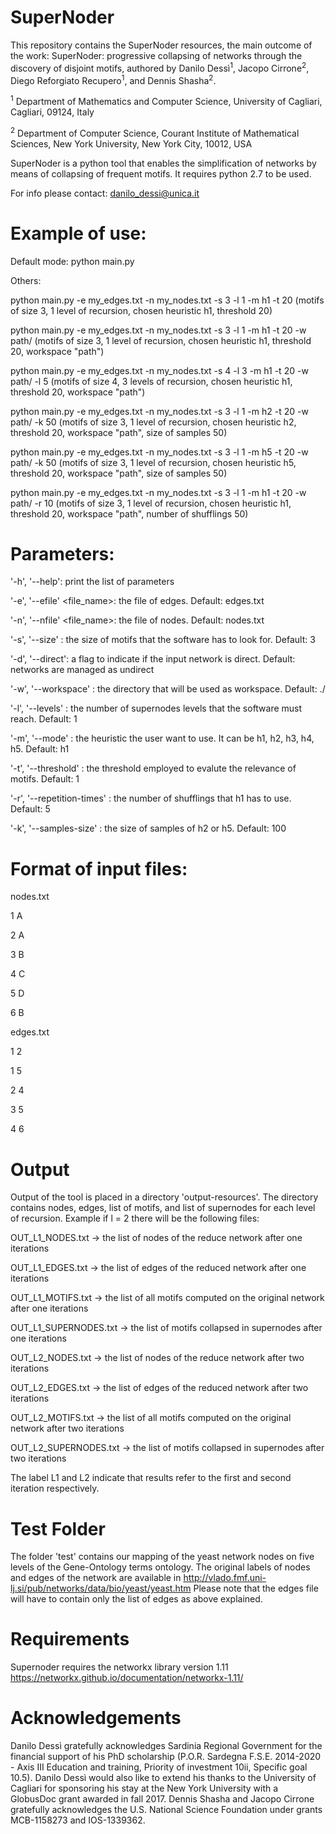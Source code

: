 # SuperNoder
This repository contains the SuperNoder resources, the main outcome of the work: SuperNoder: progressive collapsing of networks through the discovery of disjoint motifs, authored by Danilo Dessì<sup>1</sup>, Jacopo Cirrone<sup>2</sup>, Diego Reforgiato Recupero<sup>1</sup>, and Dennis Shasha<sup>2</sup>.

<sup>1</sup> Department of Mathematics and Computer Science, University of Cagliari, Cagliari, 09124, Italy

<sup>2</sup> Department of Computer Science, Courant Institute of Mathematical Sciences, New York University, New York City, 10012, USA

SuperNoder is a python tool that enables the simplification of networks by means of collapsing of frequent motifs.
It requires python 2.7 to be used.

For info please contact: danilo_dessi@unica.it

# Example of use:
Default mode: python main.py

Others:

python main.py -e my_edges.txt -n my_nodes.txt -s 3 -l 1 -m h1 -t 20 (motifs of size 3, 1 level of recursion, chosen heuristic h1, threshold 20)

python main.py -e my_edges.txt -n my_nodes.txt -s 3 -l 1 -m h1 -t 20 -w path/ (motifs of size 3, 1 level of recursion, chosen heuristic h1, threshold 20, workspace "path")

python main.py -e my_edges.txt -n my_nodes.txt -s 4 -l 3 -m h1 -t 20 -w path/ -l 5 (motifs of size 4, 3 levels of recursion, chosen heuristic h1, threshold 20, workspace "path")

python main.py -e my_edges.txt -n my_nodes.txt -s 3 -l 1 -m h2 -t 20 -w path/ -k 50 (motifs of size 3, 1 level of recursion, chosen heuristic h2, threshold 20, workspace "path", size of samples 50)

python main.py -e my_edges.txt -n my_nodes.txt -s 3 -l 1 -m h5 -t 20 -w path/ -k 50 (motifs of size 3, 1 level of recursion, chosen heuristic h5, threshold 20, workspace "path", size of samples 50)


python main.py -e my_edges.txt -n my_nodes.txt -s 3 -l 1 -m h1 -t 20 -w path/ -r 10 (motifs of size 3, 1 level of recursion, chosen heuristic h1, threshold 20, workspace "path", number of shufflings 50)


# Parameters:
'-h', '--help':                     print the list of parameters

'-e', '--efile' <file_name>:        the file of edges. Default: edges.txt

'-n', '--nfile' <file_name>:        the file of nodes. Default: nodes.txt

'-s', '--size' <value>:             the size of motifs that the software has to look for. Default: 3
  
'-d', '--direct':                   a flag to indicate if the input network is direct. Default: networks are managed as undirect

'-w', '--workspace' <directory>:    the directory that will be used as workspace. Default: ./

'-l', '--levels' <value>:           the number of supernodes levels that the software must reach. Default: 1
  
'-m', '--mode' <heuristic>:         the heuristic the user want to use. It can be h1, h2, h3, h4, h5. Default: h1
  
'-t', '--threshold' <value>:        the threshold employed to evalute the relevance of motifs. Default: 1
  
'-r', '--repetition-times' <value>: the number of shufflings that h1 has to use. Default: 5
  
'-k', '--samples-size' <value>:     the size of samples of h2 or h5. Default: 100
  
# Format of input files:
nodes.txt

1 A

2 A

3 B

4 C

5 D

6 B

edges.txt

1 2

1 5

2 4

3 5

4 6

# Output
Output of the tool is placed in a directory 'output-resources'. The directory contains nodes, edges, list of motifs, and list of supernodes for each level of recursion. Example if l = 2 there will be the following files:

OUT_L1_NODES.txt        ->  the list of nodes of the reduce network after one iterations

OUT_L1_EDGES.txt        ->  the list of edges of the reduced network after one iterations

OUT_L1_MOTIFS.txt       ->  the list of all motifs computed on the original network after one iterations

OUT_L1_SUPERNODES.txt   ->  the list of motifs collapsed in supernodes after one iterations

OUT_L2_NODES.txt        ->  the list of nodes of the reduce network after two iterations

OUT_L2_EDGES.txt        ->  the list of edges of the reduced network after two iterations

OUT_L2_MOTIFS.txt       ->  the list of all motifs computed on the original network after two iterations

OUT_L2_SUPERNODES.txt   ->  the list of motifs collapsed in supernodes after two iterations

The label L1 and L2 indicate that results refer to the first and second iteration respectively.

# Test Folder
The folder 'test' contains our mapping of the yeast network nodes on five levels of the Gene-Ontology terms ontology.
The original labels of nodes and edges of the network are available in http://vlado.fmf.uni-lj.si/pub/networks/data/bio/yeast/yeast.htm
Please note that the edges file will have to contain only the list of edges as above explained.

# Requirements
Supernoder requires the networkx library version 1.11 https://networkx.github.io/documentation/networkx-1.11/

# Acknowledgements
Danilo Dessì gratefully acknowledges Sardinia Regional Government for the financial support of his PhD scholarship (P.O.R. Sardegna F.S.E. 2014-2020 - Axis III Education and training, Priority of investment 10ii, Specific goal 10.5). Danilo Dessì  would also like to extend his thanks to the University of Cagliari for sponsoring his stay at the New York University with a GlobusDoc grant awarded in fall 2017.
Dennis Shasha and Jacopo Cirrone gratefully acknowledges the U.S. National Science Foundation under grants MCB-1158273 and IOS-1339362.


